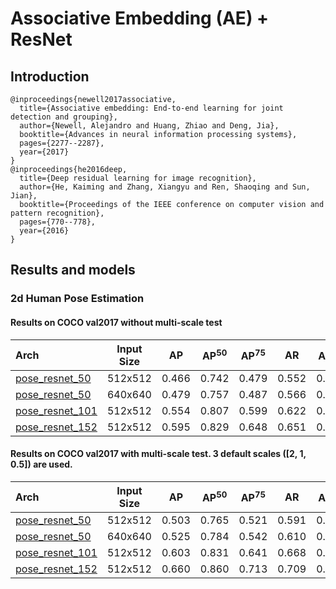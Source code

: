 # Associative Embedding (AE) + ResNet

## Introduction
```
@inproceedings{newell2017associative,
  title={Associative embedding: End-to-end learning for joint detection and grouping},
  author={Newell, Alejandro and Huang, Zhiao and Deng, Jia},
  booktitle={Advances in neural information processing systems},
  pages={2277--2287},
  year={2017}
}
@inproceedings{he2016deep,
  title={Deep residual learning for image recognition},
  author={He, Kaiming and Zhang, Xiangyu and Ren, Shaoqing and Sun, Jian},
  booktitle={Proceedings of the IEEE conference on computer vision and pattern recognition},
  pages={770--778},
  year={2016}
}
```

## Results and models

### 2d Human Pose Estimation

#### Results on COCO val2017 without multi-scale test

| Arch | Input Size | AP | AP<sup>50</sup> | AP<sup>75</sup> | AR | AR<sup>50</sup> | ckpt | log |
| :----------------- | :-----------: | :------: | :------: | :------: | :------: | :------: |:------: |:------: |
| [pose_resnet_50](/configs/bottom_up/resnet/coco/res50_coco_512x512.py)  | 512x512 | 0.466 | 0.742 | 0.479 | 0.552 | 0.797 | [ckpt](https://download.openmmlab.com/mmpose/bottom_up/res50_coco_512x512-5521bead_20200816.pth) | [log](https://download.openmmlab.com/mmpose/bottom_up/res50_coco_512x512_20200816.log.json) |
| [pose_resnet_50](/configs/bottom_up/resnet/coco/res50_coco_640x640.py)  | 640x640 | 0.479 | 0.757 | 0.487 | 0.566 | 0.810 | [ckpt](https://download.openmmlab.com/mmpose/bottom_up/res50_coco_640x640-2046f9cb_20200822.pth) | [log](https://download.openmmlab.com/mmpose/bottom_up/res50_coco_640x640_20200822.log.json) |
| [pose_resnet_101](/configs/bottom_up/resnet/coco/res101_coco_512x512.py)  | 512x512 | 0.554 | 0.807 | 0.599 | 0.622 | 0.841 | [ckpt](https://download.openmmlab.com/mmpose/bottom_up/res101_coco_512x512-e0c95157_20200816.pth) | [log](https://download.openmmlab.com/mmpose/bottom_up/res101_coco_512x512_20200816.log.json) |
| [pose_resnet_152](/configs/bottom_up/resnet/coco/res152_coco_512x512.py)  | 512x512 | 0.595 | 0.829 | 0.648 | 0.651 | 0.856 | [ckpt](https://download.openmmlab.com/mmpose/bottom_up/res152_coco_512x512-364eb38d_20200822.pth) | [log](https://download.openmmlab.com/mmpose/bottom_up/res152_coco_512x512_20200822.log.json) |

#### Results on COCO val2017 with multi-scale test. 3 default scales ([2, 1, 0.5]) are used.

| Arch | Input Size | AP | AP<sup>50</sup> | AP<sup>75</sup> | AR | AR<sup>50</sup> | ckpt | log |
| :----------------- | :-----------: | :------: | :------: | :------: | :------: | :------: |:------: |:------: |
| [pose_resnet_50](/configs/bottom_up/resnet/coco/res50_coco_512x512.py)  | 512x512 | 0.503 | 0.765 | 0.521 | 0.591 | 0.821 | [ckpt](https://download.openmmlab.com/mmpose/bottom_up/res50_coco_512x512-5521bead_20200816.pth) | [log](https://download.openmmlab.com/mmpose/bottom_up/res50_coco_512x512_20200816.log.json) |
| [pose_resnet_50](/configs/bottom_up/resnet/coco/res50_coco_640x640.py)  | 640x640 | 0.525 | 0.784 | 0.542 | 0.610 | 0.832 | [ckpt](https://download.openmmlab.com/mmpose/bottom_up/res50_coco_640x640-2046f9cb_20200822.pth) | [log](https://download.openmmlab.com/mmpose/bottom_up/res50_coco_640x640_20200822.log.json) |
| [pose_resnet_101](/configs/bottom_up/resnet/coco/res101_coco_512x512.py)  | 512x512 | 0.603 | 0.831 | 0.641 | 0.668 | 0.870 | [ckpt](https://download.openmmlab.com/mmpose/bottom_up/res101_coco_512x512-e0c95157_20200816.pth) | [log](https://download.openmmlab.com/mmpose/bottom_up/res101_coco_512x512_20200816.log.json) |
| [pose_resnet_152](/configs/bottom_up/resnet/coco/res152_coco_512x512.py)  | 512x512 | 0.660 | 0.860 | 0.713 | 0.709 | 0.889 | [ckpt](https://download.openmmlab.com/mmpose/bottom_up/res152_coco_512x512-364eb38d_20200822.pth) | [log](https://download.openmmlab.com/mmpose/bottom_up/res152_coco_512x512_20200822.log.json) |
